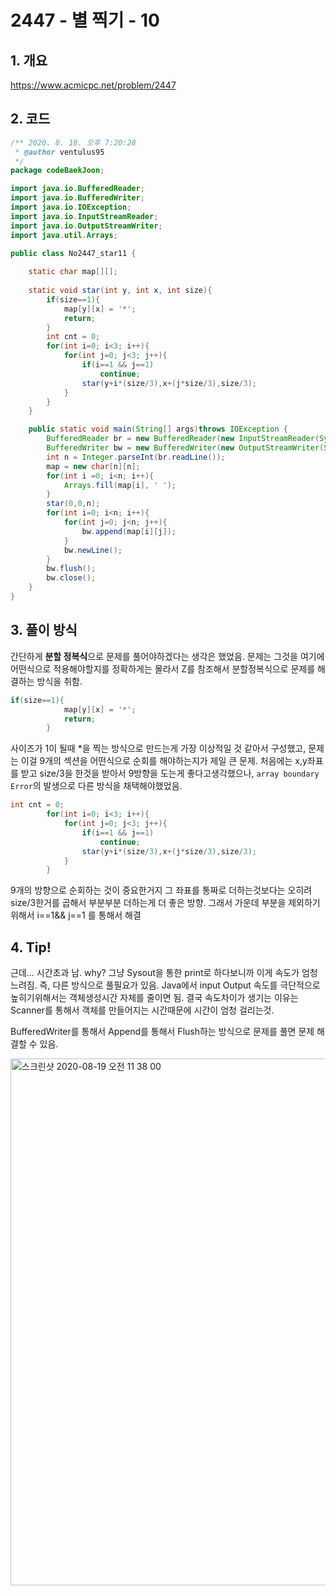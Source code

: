 # 2447 - 별 찍기 - 10

## 1. 개요

https://www.acmicpc.net/problem/2447

## 2. 코드

```java
/** 2020. 8. 18. 오후 7:20:28
 * @author ventulus95
 */
package codeBaekJoon;

import java.io.BufferedReader;
import java.io.BufferedWriter;
import java.io.IOException;
import java.io.InputStreamReader;
import java.io.OutputStreamWriter;
import java.util.Arrays;

public class No2447_star11 {
	
	static char map[][];
	
	static void star(int y, int x, int size){
		if(size==1){
			map[y][x] = '*';
			return;
		}
		int cnt = 0;
		for(int i=0; i<3; i++){
			for(int j=0; j<3; j++){
				if(i==1 && j==1)
					continue;
				star(y+i*(size/3),x+(j*size/3),size/3);
			}
		}
	}

	public static void main(String[] args)throws IOException {
		BufferedReader br = new BufferedReader(new InputStreamReader(System.in));
		BufferedWriter bw = new BufferedWriter(new OutputStreamWriter(System.out));
		int n = Integer.parseInt(br.readLine());
		map = new char[n][n];
		for(int i =0; i<n; i++){
			Arrays.fill(map[i], ' ');
		}
		star(0,0,n);
		for(int i=0; i<n; i++){
			for(int j=0; j<n; j++){
				bw.append(map[i][j]);
			}
			bw.newLine();
		}
		bw.flush();
		bw.close();
	}
}

```

## 3. 풀이 방식

간단하게 **분할 정복식**으로 문제를 풀어야하겠다는 생각은 했었음. 문제는 그것을 여기에 어떤식으로 적용해야할지를 정확하게는 몰라서 Z를 참조해서 분할정복식으로 문제를 해결하는 방식을 취함.

```java
if(size==1){
			map[y][x] = '*';
			return;
		}
```

사이즈가 1이 될때 *을 찍는 방식으로 만드는게 가장 이상적일 것 같아서 구성했고, 문제는 이걸 9개의 섹션을 어떤식으로 순회를 해야하는지가 제일 큰 문제. 처음에는 x,y좌표를 받고 size/3을 한것을 받아서 9방향을 도는게 좋다고생각했으나, `array boundary Error`의 발생으로 다른 방식을 채택해야했었음.

```java
int cnt = 0;
		for(int i=0; i<3; i++){
			for(int j=0; j<3; j++){
				if(i==1 && j==1)
					continue;
				star(y+i*(size/3),x+(j*size/3),size/3);
			}
		}
```

9개의 방향으로 순회하는 것이 중요한거지 그 좌표를 통짜로 더하는것보다는 오히려 size/3한거를 곱해서 부분부분 더하는게 더 좋은 방향. 그래서 가운데 부분을 제외하기위해서 i==1&& j==1 를 통해서 해결

## 4. Tip!

근데... 시간초과 남. why? 그냥 Sysout을 통한 print로 하다보니까 이게 속도가 엄청 느려짐. 즉, 다른 방식으로 풀필요가 있음. Java에서 input Output 속도를 극단적으로 높히기위해서는 객체생성시간 자체를 줄이면 됨. 결국 속도차이가 생기는 이유는 Scanner를 통해서 객체를 만들어지는 시간때문에 시간이 엄청 걸리는것.

BufferedWriter를 통해서 Append를 통해서 Flush하는 방식으로 문제를 풀면 문제 해결할 수 있음. 

<img width="843" alt="스크린샷 2020-08-19 오전 11 38 00" src="https://user-images.githubusercontent.com/17822723/90585895-e3f41600-e210-11ea-8f50-f91881dc6125.png">